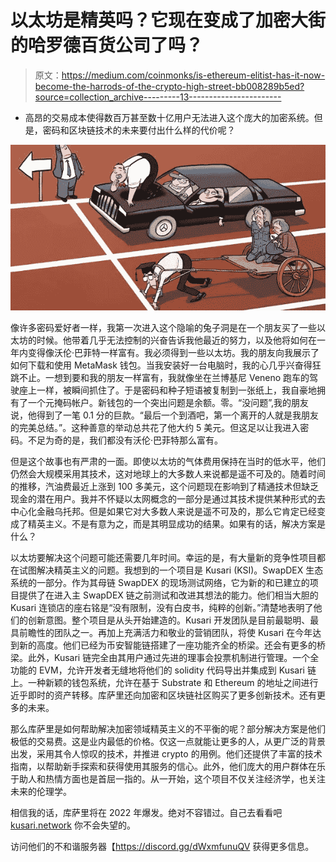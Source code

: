 # 以太坊是精英吗？它现在变成了加密大街的哈罗德百货公司了吗？

> 原文：<https://medium.com/coinmonks/is-ethereum-elitist-has-it-now-become-the-harrods-of-the-crypto-high-street-bb008289b5ed?source=collection_archive---------13----------------------->

*   高昂的交易成本使得数百万甚至数十亿用户无法进入这个庞大的加密系统。但是，密码和区块链技术的未来要付出什么样的代价呢？

![](img/993fabe8bbc02484f146b4d220bf5581.png)

像许多密码爱好者一样，我第一次进入这个隐喻的兔子洞是在一个朋友买了一些以太坊的时候。他带着几乎无法控制的兴奋告诉我他最近的努力，以及他将如何在一年内变得像沃伦·巴菲特一样富有。我必须得到一些以太坊。我的朋友向我展示了如何下载和使用 MetaMask 钱包。当我安装好一台电脑时，我的心几乎兴奋得狂跳不止。一想到要和我的朋友一样富有，我就像坐在兰博基尼 Veneno 跑车的驾驶座上一样，被瞬间抓住了。于是密码和种子短语被复制到一张纸上，我自豪地拥有了一个元掩码帐户。新钱包的一个突出问题是余额。零。“没问题”,我的朋友说，他得到了一笔 0.1 分的巨款。“最后一个到酒吧，第一个离开的人就是我朋友的完美总结。”。这种善意的举动总共花了他大约 5 美元。但这足以让我进入密码。不足为奇的是，我们都没有沃伦·巴菲特那么富有。

但是这个故事也有严肃的一面。即使以太坊的气体费用保持在当时的低水平，他们仍然会大规模采用其技术，这对地球上的大多数人来说都是遥不可及的。随着时间的推移，汽油费最近上涨到 100 多美元，这个问题现在影响到了精通技术但缺乏现金的潜在用户。我并不怀疑以太网概念的一部分是通过其技术提供某种形式的去中心化金融乌托邦。但是如果它对大多数人来说是遥不可及的，那么它肯定已经变成了精英主义。不是有意为之，而是其明显成功的结果。如果有的话，解决方案是什么？

以太坊要解决这个问题可能还需要几年时间。幸运的是，有大量新的竞争性项目都在试图解决精英主义的问题。我想到的一个项目是 Kusari (KSI)。SwapDEX 生态系统的一部分。作为其母链 SwapDEX 的现场测试网络，它为新的和已建立的项目提供了在进入主 SwapDEX 链之前测试和改进其想法的能力。他们相当大胆的 Kusari 连锁店的座右铭是“没有限制，没有白皮书，纯粹的创新。”清楚地表明了他们的创新意图。整个项目是从头开始建造的。Kusari 开发团队是目前最聪明、最具前瞻性的团队之一。再加上充满活力和敬业的营销团队，将使 Kusari 在今年达到新的高度。他们已经为币安智能链搭建了一座功能齐全的桥梁。还会有更多的桥梁。此外，Kusari 链完全由其用户通过先进的理事会投票机制进行管理。一个全功能的 EVM，允许开发者无缝地将他们的 solidity 代码导出并集成到 Kusari 链上。一种新颖的钱包系统，允许在基于 Substrate 和 Ethereum 的地址之间进行近乎即时的资产转移。库萨里还向加密和区块链社区购买了更多创新技术。还有更多的未来。

那么库萨里是如何帮助解决加密领域精英主义的不平衡的呢？部分解决方案是他们极低的交易费。这是业内最低的价格。仅这一点就能让更多的人，从更广泛的背景出发，采用其令人惊叹的技术，并推进 crypto 的用例。他们还提供了丰富的技术指南，以帮助新手探索和获得使用其服务的信心。此外，他们庞大的用户群体在乐于助人和热情方面也是首屈一指的。从一开始，这个项目不仅关注经济学，也关注未来的伦理学。

相信我的话，库萨里将在 2022 年爆发。绝对不容错过。自己去看看吧 [kusari.network](https://www.kusari.network/) 你不会失望的。

访问他们的不和谐服务器【https://discord.gg/dWxmfunuQV 获得更多信息。